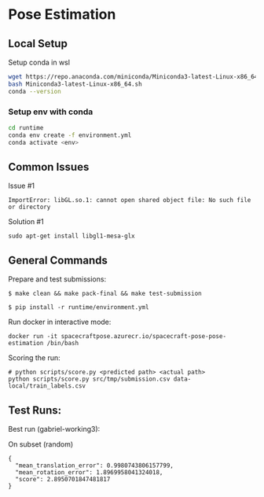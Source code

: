 # Pose Estimation 

## Local Setup

Setup conda in wsl
```bash
wget https://repo.anaconda.com/miniconda/Miniconda3-latest-Linux-x86_64.sh
bash Miniconda3-latest-Linux-x86_64.sh
conda --version
```

### Setup env with conda
```bash
cd runtime
conda env create -f environment.yml
conda activate <env> 
```

## Common Issues
Issue #1
```
ImportError: libGL.so.1: cannot open shared object file: No such file or directory
```
Solution #1
```
sudo apt-get install libgl1-mesa-glx
```


## General Commands
Prepare and test submissions:
```
$ make clean && make pack-final && make test-submission
```

```
$ pip install -r runtime/environment.yml 
```

Run docker in interactive mode:

`docker run -it spacecraftpose.azurecr.io/spacecraft-pose-pose-estimation
/bin/bash`


Scoring the run:
```
# python scripts/score.py <predicted path> <actual path>
python scripts/score.py src/tmp/submission.csv data-local/train_labels.csv 
```


## Test Runs:
Best run (gabriel-working3):


On subset (random)
```
{
  "mean_translation_error": 0.9980743806157799,
  "mean_rotation_error": 1.8969958041324018,
  "score": 2.8950701847481817
}
```